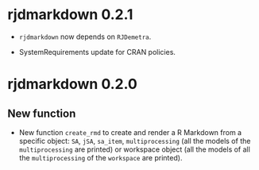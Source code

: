 # rjdmarkdown 0.2.1

* `rjdmarkdown` now depends on `RJDemetra`.

* SystemRequirements update for CRAN policies.

# rjdmarkdown 0.2.0

## New function

- New function `create_rmd` to create and render a R Markdown from a specific object: `SA`, `jSA`, `sa_item`, `multiprocessing` (all the models of the `multiprocessing` are printed) or workspace object (all the models of all the `multiprocessing` of the `workspace` are printed).